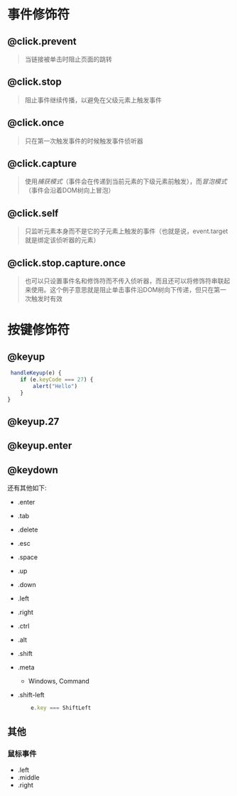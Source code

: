 # 事件修饰符

## @click.prevent

> 当链接被单击时阻止页面的跳转

## @click.stop

> 阻止事件继续传播，以避免在父级元素上触发事件

## @click.once

> 只在第一次触发事件的时候触发事件侦听器

## @click.capture

> 使用*捕获模式*（事件会在传递到当前元素的下级元素前触发），而*冒泡模式*（事件会沿着DOM树向上冒泡）

## @click.self

> 只监听元素本身而不是它的子元素上触发的事件（也就是说，event.target就是绑定该侦听器的元素）

## @click.stop.capture.once

> 也可以只设置事件名和修饰符而不传入侦听器，而且还可以将修饰符串联起来使用。这个例子意思就是阻止单击事件沿DOM树向下传递，但只在第一次触发时有效

# 按键修饰符

## @keyup

```js
 handleKeyup(e) {
    if (e.keyCode === 27) {
        alert("Hello")
    }
}
```

## @keyup.27

## @keyup.enter

## @keydown

还有其他如下:

- .enter
- .tab
- .delete
- .esc
- .space
- .up
- .down
- .left
- .right
- .ctrl
- .alt
- .shift
- .meta
  - Windows, Command
- .shift-left

    ```js
        e.key === ShiftLeft
     ```

## 其他

### 鼠标事件

- .left
- .middle
- .right
